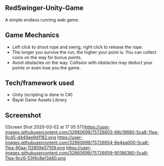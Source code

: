 ## RedSwinger-Unity-Game
A simple endless running web game.

## Game Mechanics
* Left click to shoot rope and swing, right click to release the rope.
* The longer you survive the run, the higher your point is. You can collect coins on the way for bonus points.
* Avoid obstacles on the way. Collision with obstacles may deduct your points or even lose you the game.

## Tech/framework used
* Unity (scripting is done in C#)
* Bayat Game Assets Library

## Screenshot
![Screen Shot 2020-03-02 at 17 05 57](https://user-images.githubusercontent.com/32660699/75726603-68c19680-5ca8-11ea-9c45-d449ae9d1182.png
https://user-images.githubusercontent.com/32660699/75726654-8e4ea000-5ca8-11ea-90aa-112859e57109.png
https://user-images.githubusercontent.com/32660699/75726659-90186380-5ca8-11ea-9cc6-53f4c8ef3d40.png


